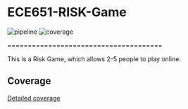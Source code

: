 # ECE651-RISK-Game 
![pipeline](https://gitlab.oit.duke.edu/zz252/ECE651-RISK-Game/badges/test/pipeline.svg) ![coverage](https://gitlab.oit.duke.edu/zz252/ECE651-RISK-Game/badges/test/coverage.svg?job=test)

======================================

This is a Risk Game, which allows 2-5 people to play online.




## Coverage

[Detailed coverage](https://zz252.pages.oit.duke.edu/ece651-risk-game)

